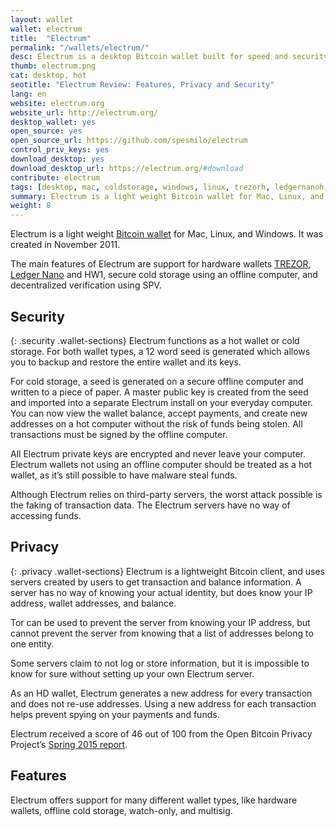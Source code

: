```yaml
---
layout: wallet
wallet: electrum
title:  "Electrum"
permalink: "/wallets/electrum/"
desc: Electrum is a desktop Bitcoin wallet built for speed and security. Its simple interface and advanced features make it a good option for new & advanced users.
thumb: electrum.png
cat: desktop, hot
seotitle: "Electrum Review: Features, Privacy and Security"
lang: en
website: electrum.org
website_url: http://electrum.org/
desktop_wallet: yes
open_source: yes
open_source_url: https://github.com/spesmilo/electrum
control_priv_keys: yes
download_desktop: yes
download_desktop_url: https://electrum.org/#download
contribute: electrum
tags: [desktop, mac, coldstorage, windows, linux, trezorh, ledgernanoh, hw1h]
summary: Electrum is a light weight Bitcoin wallet for Mac, Linux, and Windows. It was created in November 2011. The main features of Electrum are support for hardware wallets TREZOR, Ledger Nano and HW1, secure cold storage using an offline computer, and decentralized verification using SPV. Electrum is a good option for both beginners and advanced users. 
weight: 8
---
```

Electrum is a light weight [Bitcoin wallet](/wallets/) for Mac, Linux, and Windows. It was created in November 2011.

The main features of Electrum are support for hardware wallets [TREZOR](/wallets/trezor/), [Ledger Nano](/wallets/ledger-nano/) and HW1, secure cold storage using an offline computer, and decentralized verification using SPV.

## Security
{: .security .wallet-sections}
Electrum functions as a hot wallet or cold storage. For both wallet types, a 12 word seed is generated which allows you to backup and restore the entire wallet and its keys.

For cold storage, a seed is generated on a secure offline computer and written to a piece of paper. A master public key is created from the seed and imported into a separate Electrum install on your everyday computer. You can now view the wallet balance, accept payments, and create new addresses on a hot computer without the risk of funds being stolen. All transactions must be signed by the offline computer.

All Electrum private keys are encrypted and never leave your computer. Electrum wallets not using an offline computer should be treated as a hot wallet, as it’s still possible to have malware steal funds.

Although Electrum relies on third-party servers, the worst attack possible is the faking of transaction data. The Electrum servers have no way of accessing funds.
 
## Privacy
{: .privacy .wallet-sections}
Electrum is a lightweight Bitcoin client, and uses servers created by users to get transaction and balance information. A server has no way of knowing your actual identity, but does know your IP address, wallet addresses, and balance.

Tor can be used to prevent the server from knowing your IP address, but cannot prevent the server from knowing that a list of addresses belong to one entity.

Some servers claim to not log or store information, but it is impossible to know for sure without setting up your own Electrum server.

As an HD wallet, Electrum generates a new address for every transaction and does not re-use addresses. Using a new address for each transaction helps prevent spying on your payments and funds.

Electrum received a score of 46 out of 100 from the Open Bitcoin Privacy Project’s [Spring 2015 report](http://www.openbitcoinprivacyproject.org/2015/05/spring-2015-wallet-privacy-rating-report/).

## Features
Electrum offers support for many different wallet types, like hardware wallets, offline cold storage, watch-only, and multisig. 